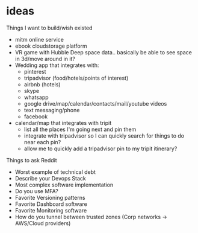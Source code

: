 # ideas
Things I want to build/wish existed

- mitm online service
- ebook cloudstorage platform
- VR game with Hubble Deep space data.. basically be able to see space in 3d/move around in it?
- Wedding app that integrates with:
  - pinterest
  - tripadvisor (food/hotels/points of interest)
  - airbnb (hotels)
  - skype
  - whatsapp
  - google drive/map/calendar/contacts/mail/youtube videos
  - text messaging/phone
  - facebook
- calendar/map that integrates with tripit
  - list all the places I'm going next and pin them
  - integrate with tripadvisor so I can quickly search for things to do near each pin?
  - allow me to quickly add a tripadvisor pin to my tripit itinerary?
  

Things to ask Reddit

- Worst example of technical debt
- Describe your Devops Stack
- Most complex software implementation
- Do you use MFA?
- Favorite Versioning patterns
- Favorite Dashboard software
- Favorite Monitoring software
- How do you tunnel between trusted zones (Corp networks -> AWS/Cloud providers)
